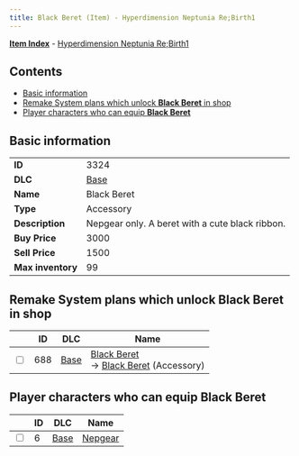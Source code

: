 ```yaml
---
title: Black Beret (Item) - Hyperdimension Neptunia Re;Birth1
---
```


[**Item Index**](/neptunia/rb1/item/index.html) - [Hyperdimension Neptunia Re;Birth1](/neptunia/rb1)

## Contents

- [Basic information](#basic-information)
- [Remake System plans which unlock **Black Beret** in shop](#remake-system-plans-which-unlock-black-beret-in-shop)
- [Player characters who can equip **Black Beret**](#player-characters-who-can-equip-black-beret)
## Basic information

|   |   |
| -- | -- |
| **ID** | 3324 |
| **DLC** | [Base](/neptunia/rb1/dlc/1-base.html) |
| **Name** | Black Beret |
| **Type** | Accessory |
| **Description** | Nepgear only. A beret with a cute black ribbon. |
| **Buy Price** | 3000 |
| **Sell Price** | 1500 |
| **Max inventory** | 99 |


## Remake System plans which unlock **Black Beret** in shop

|    | ID | DLC | Name |
| -- | -- | --- | ---- |
| <input type="checkbox" id="rb1-remake-1-688" class="trackbox" /> | 688 | [Base](/neptunia/rb1/dlc/1-base.html) | [Black Beret](/neptunia/rb1/remake/1-688-black-beret.html)<br /> → [Black Beret](/neptunia/rb1/item/1-3324-black-beret.html) (Accessory) |


## Player characters who can equip **Black Beret**

|    | ID | DLC | Name |
| -- | -- | --- | ---- |
| <input type="checkbox" id="rb1-player-1-6" class="trackbox" /> | 6 | [Base](/neptunia/rb1/dlc/1-base.html) | [Nepgear](/neptunia/rb1/player/1-6-nepgear.html) |
